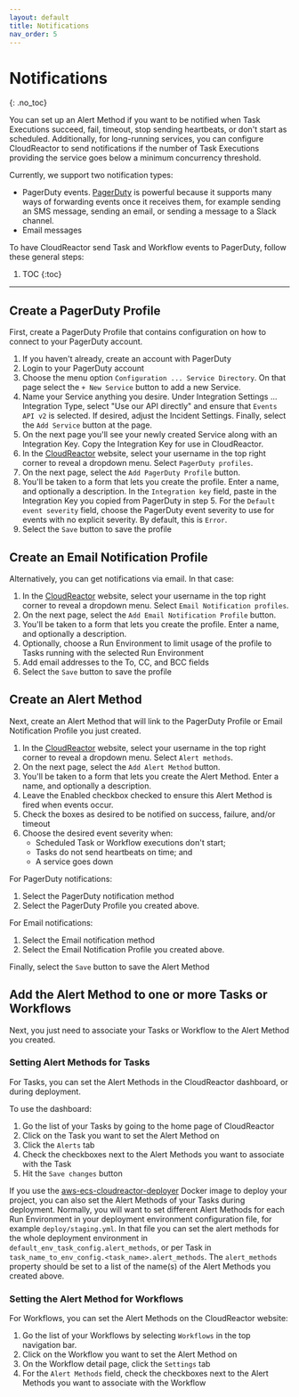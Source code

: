 ```yaml
---
layout: default
title: Notifications
nav_order: 5
---
```


# Notifications
{: .no_toc}

You can set up an Alert Method if you want to be notified when Task Executions
succeed, fail, timeout, stop sending heartbeats, or don't start as scheduled.
Additionally, for long-running services, you can configure CloudReactor to
send notifications if the number of Task Executions providing the service
goes below a minimum concurrency threshold.

Currently, we support two notification types:

* PagerDuty events. [PagerDuty](https://pagerduty.com) is powerful because it supports many ways
of forwarding events once it receives them, for example sending an SMS message, sending an email, or sending a message to a Slack channel.
* Email messages

To have CloudReactor send Task and Workflow events to PagerDuty, follow these general steps:

1. TOC
{:toc}

---

## Create a PagerDuty Profile

First, create a PagerDuty Profile that contains configuration on how to
connect to your PagerDuty account.

1. If you haven't already, create an account with PagerDuty
2. Login to your PagerDuty account
3. Choose the menu option `Configuration ... Service Directory`. On that page
select the `+ New Service` button to add a new Service.
4. Name your Service anything you desire. Under Integration Settings ... Integration Type, select "Use our API directly" and ensure that
`Events API v2` is selected. If desired, adjust the Incident Settings.
Finally, select the `Add Service` button at the page.
5. On the next page you'll see your newly created Service along with an Integration Key. Copy the Integration Key for use in CloudReactor.
6. In the [CloudReactor](https://dash.cloudreactor.io/) website,
select your username in the top right corner to reveal a dropdown menu. Select `PagerDuty profiles`.
7. On the next page, select the `Add PagerDuty Profile` button.
8. You'll be taken to a form that lets you create the profile. Enter a
name, and optionally a description. In the `Integration key` field,  paste in the Integration Key you copied from PagerDuty in step 5. For the
`Default event severity` field, choose the PagerDuty event severity to
use for events with no explicit severity. By default, this is `Error`.
9. Select the `Save` button to save the profile

## Create an Email Notification Profile

Alternatively, you can get notifications via email. In that case:

1. In the [CloudReactor](https://dash.cloudreactor.io/) website,
select your username in the top right corner to reveal a dropdown menu.
Select `Email Notification profiles`.
2. On the next page, select the `Add Email Notification Profile` button.
3. You'll be taken to a form that lets you create the profile. Enter a
name, and optionally a description.
4. Optionally, choose a Run Environment to limit usage of the profile to
Tasks running with the selected Run Environment
5. Add email addresses to the To, CC, and BCC fields
9. Select the `Save` button to save the profile

## Create an Alert Method

Next, create an Alert Method that will link to the PagerDuty Profile or
Email Notification Profile you just created.

1. In the [CloudReactor](https://dash.cloudreactor.io/) website,
select your username in the top right corner to reveal a dropdown menu. Select `Alert methods`.
2. On the next page, select the `Add Alert Method` button.
3. You'll be taken to a form that lets you create the Alert Method. Enter a
name, and optionally a description.
4. Leave the Enabled checkbox checked to ensure this Alert Method is fired
when events occur.
5. Check the boxes as desired to be notified on success, failure, and/or
timeout
6. Choose the desired event severity when:
    * Scheduled Task or Workflow executions don't start;
    * Tasks do not send heartbeats on time; and
    * A service goes down

For PagerDuty notifications:
1. Select the PagerDuty notification method
2. Select the PagerDuty Profile you created above.

For Email notifications:
1. Select the Email notification method
2. Select the Email Notification Profile you created above.

Finally, select the `Save` button to save the Alert Method

## Add the Alert Method to one or more Tasks or Workflows

Next, you just need to associate your Tasks or Workflow to the Alert Method
you created.

### Setting Alert Methods for Tasks

For Tasks, you can set the Alert Methods in the CloudReactor
dashboard, or during deployment.

To use the dashboard:

1. Go the list of your Tasks by going to the home page of CloudReactor
2. Click on the Task you want to set the Alert Method on
3. Click the `Alerts` tab
4. Check the checkboxes next to the Alert Methods you want to associate with the
Task
5. Hit the `Save changes` button

If you use the
[aws-ecs-cloudreactor-deployer](https://github.com/CloudReactor/aws-ecs-cloudreactor-deployer)
Docker image to deploy your project, you can also set the Alert Methods of
your Tasks during deployment. Normally, you will want to set different
Alert Methods for each Run Environment in your deployment environment
configuration file, for example `deploy/staging.yml`. In that file you can
set the alert methods for the whole deployment environment in
`default_env_task_config.alert_methods`, or per Task in
`task_name_to_env_config.<task_name>.alert_methods`.  The
`alert_methods` property should be set to a list of the name(s) of
the Alert Methods you created above.

### Setting the Alert Method for Workflows

For Workflows, you can set the Alert Methods on the CloudReactor
website:

1. Go the list of your Workflows by selecting `Workflows` in the top
navigation bar.
2. Click on the Workflow you want to set the Alert Method on
3. On the Workflow detail page, click the `Settings` tab
4. For the `Alert Methods` field, check the checkboxes next to the
Alert Methods you want to associate with the Workflow
